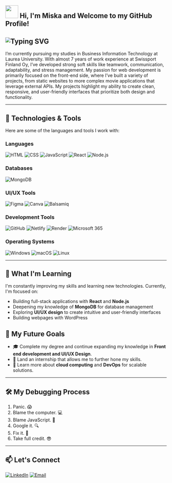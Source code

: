 ## <img src="https://media.giphy.com/media/hvRJCLFzcasrR4ia7z/giphy.gif" width="40px"> Hi, I'm Miska and Welcome to my GitHub Profile!

![Typing SVG](https://readme-typing-svg.herokuapp.com?font=Fira+Code&size=24&pause=1000&color=39FF14&width=435&lines=Aspiring+Front-End+Developer;Always+learning+something+new!;Code%2C+Coffee%2C+Repeat)
---

I’m currently pursuing my studies in Business Information Technology at Laurea University. With almost 7 years of work experience at Swissport Finland Oy, I’ve developed strong soft skills like teamwork, communication, adaptability, and stress management. My passion for web development is primarily focused on the front-end side, where I’ve built a variety of projects, from static websites to more complex movie applications that leverage external APIs. My projects highlight my ability to create clean, responsive, and user-friendly interfaces that prioritize both design and functionality.

---

## 🔧 **Technologies & Tools**

Here are some of the languages and tools I work with:

### **Languages**
<p>
  <img src="https://img.shields.io/badge/HTML-E34F26?style=for-the-badge&logo=html5&logoColor=white" alt="HTML"/>
  <img src="https://img.shields.io/badge/CSS-1572B6?style=for-the-badge&logo=css3&logoColor=white" alt="CSS"/>
  <img src="https://img.shields.io/badge/JavaScript-F7DF1E?style=for-the-badge&logo=javascript&logoColor=black" alt="JavaScript"/>
  <img src="https://img.shields.io/badge/React-61DAFB?style=for-the-badge&logo=react&logoColor=black" alt="React"/>
  <img src="https://img.shields.io/badge/Node.js-339933?style=for-the-badge&logo=nodedotjs&logoColor=white" alt="Node.js"/>
</p>

### **Databases**
<p>
  <img src="https://img.shields.io/badge/MongoDB-47A248?style=for-the-badge&logo=mongodb&logoColor=white" alt="MongoDB"/>
</p>

### **UI/UX Tools**
<p>
  <img src="https://img.shields.io/badge/Figma-F24E1E?style=for-the-badge&logo=figma&logoColor=white" alt="Figma"/>
  <img src="https://img.shields.io/badge/Canva-00C4CC?style=for-the-badge&logo=canva&logoColor=white" alt="Canva"/>
  <img src="https://img.shields.io/badge/Balsamiq-000000?style=for-the-badge&logo=balsamiq&logoColor=white" alt="Balsamiq"/>
</p>

### **Development Tools**
<p>
  <img src="https://img.shields.io/badge/GitHub-181717?style=for-the-badge&logo=github&logoColor=white" alt="GitHub"/>
  <img src="https://img.shields.io/badge/Netlify-00C7B7?style=for-the-badge&logo=netlify&logoColor=white" alt="Netlify"/>
  <img src="https://img.shields.io/badge/Render-46E3B7?style=for-the-badge&logo=render&logoColor=white" alt="Render"/>
  <img src="https://img.shields.io/badge/Microsoft_365-D83B01?style=for-the-badge&logo=microsoft&logoColor=white" alt="Microsoft 365"/>
</p>

### **Operating Systems**
<p>
  <img src="https://img.shields.io/badge/Windows-0078D6?style=for-the-badge&logo=windows&logoColor=white" alt="Windows"/>
  <img src="https://img.shields.io/badge/macOS-000000?style=for-the-badge&logo=apple&logoColor=white" alt="macOS"/>
  <img src="https://img.shields.io/badge/Linux-Ubuntu-E95420?style=for-the-badge&logo=ubuntu&logoColor=white" alt="Linux"/>
</p>

---

## 🌱 **What I'm Learning**

I'm constantly improving my skills and learning new technologies. Currently, I'm focused on:

- Building full-stack applications with **React** and **Node.js**
- Deepening my knowledge of **MongoDB** for database management
- Exploring **UI/UX design** to create intuitive and user-friendly interfaces
- Building webpages with WordPress

## 🚀 **My Future Goals**

- 🎓 Complete my degree and continue expanding my knowledge in **Front end development and UI/UX Design**.
- 💼 Land an internship that allows me to further hone my skills.
- 🌱 Learn more about **cloud computing** and **DevOps** for scalable solutions.

---
## 🛠️ **My Debugging Process**

1. Panic. 😱
2. Blame the computer. 💻
3. Blame JavaScript. 🤨
4. Google it. 🔍
5. Fix it. 🎉
6. Take full credit. 😎
   
---
## 📫 **Let's Connect**

[![LinkedIn](https://img.shields.io/badge/LinkedIn-0077B5?style=for-the-badge&logo=linkedin&logoColor=white)](https://www.linkedin.com/in/miska-tevilin-386083262/)
[![Email](https://img.shields.io/badge/Email-D14836?style=for-the-badge&logo=gmail&logoColor=white)](mailto:Miskatevilin@gmail.com)
